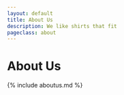 ```yaml
---
layout: default
title: About Us
description: We like shirts that fit
pageclass: about
---
```

<div class="banner half" style="background-image: url(/images/banners/banner5.jpg); background-attachment:scroll; background-position: center;">
	<hgroup>
		<h1 class="editable">About Us</h1>
	</hgroup>
</div>
<article class="about-us">
	{% include aboutus.md %}
</article>